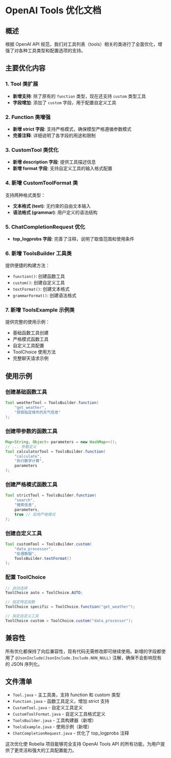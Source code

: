 # OpenAI Tools 优化文档

## 概述

根据 OpenAI API 规范，我们对工具列表（tools）相关的类进行了全面优化，增强了对各种工具类型和配置选项的支持。

## 主要优化内容

### 1. Tool 类扩展
- **新增支持**: 除了原有的 `function` 类型，现在还支持 `custom` 类型工具
- **字段增加**: 添加了 `custom` 字段，用于配置自定义工具

### 2. Function 类增强
- **新增 strict 字段**: 支持严格模式，确保模型严格遵循参数模式
- **完善注释**: 详细说明了各字段的用途和限制

### 3. CustomTool 类优化
- **新增 description 字段**: 提供工具描述信息
- **新增 format 字段**: 支持自定义工具的输入格式配置

### 4. 新增 CustomToolFormat 类
支持两种格式类型：
- **文本格式 (text)**: 无约束的自由文本输入
- **语法格式 (grammar)**: 用户定义的语法结构

### 5. ChatCompletionRequest 优化
- **top_logprobs 字段**: 完善了注释，说明了取值范围和使用条件

### 6. 新增 ToolsBuilder 工具类
提供便捷的构建方法：
- `function()`: 创建函数工具
- `custom()`: 创建自定义工具
- `textFormat()`: 创建文本格式
- `grammarFormat()`: 创建语法格式

### 7. 新增 ToolsExample 示例类
提供完整的使用示例：
- 基础函数工具创建
- 严格模式函数工具
- 自定义工具配置
- ToolChoice 使用方法
- 完整聊天请求示例

## 使用示例

### 创建基础函数工具
```java
Tool weatherTool = ToolsBuilder.function(
    "get_weather",
    "获取指定城市的天气信息"
);
```

### 创建带参数的函数工具
```java
Map<String, Object> parameters = new HashMap<>();
// ... 参数定义
Tool calculatorTool = ToolsBuilder.function(
    "calculate",
    "执行数学计算",
    parameters
);
```

### 创建严格模式函数工具
```java
Tool strictTool = ToolsBuilder.function(
    "search",
    "搜索信息",
    parameters,
    true // 启用严格模式
);
```

### 创建自定义工具
```java
Tool customTool = ToolsBuilder.custom(
    "data_processor",
    "处理数据",
    ToolsBuilder.textFormat()
);
```

### 配置 ToolChoice
```java
// 自动选择
ToolChoice auto = ToolChoice.AUTO;

// 指定特定函数
ToolChoice specific = ToolChoice.function("get_weather");

// 指定自定义工具
ToolChoice custom = ToolChoice.custom("data_processor");
```

## 兼容性

所有优化都保持了向后兼容性，现有代码无需修改即可继续使用。新增的字段都使用了 `@JsonInclude(JsonInclude.Include.NON_NULL)` 注解，确保不会影响现有的 JSON 序列化。

## 文件清单

- `Tool.java` - 主工具类，支持 function 和 custom 类型
- `Function.java` - 函数工具定义，增加 strict 支持
- `CustomTool.java` - 自定义工具定义
- `CustomToolFormat.java` - 自定义工具格式定义
- `ToolsBuilder.java` - 工具构建器（新增）
- `ToolsExample.java` - 使用示例（新增）
- `ChatCompletionRequest.java` - 优化了 top_logprobs 注释

这次优化使 Robella 项目能够完全支持 OpenAI Tools API 的所有功能，为用户提供了更灵活和强大的工具配置能力。
